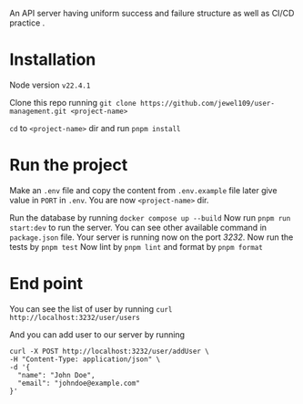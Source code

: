 An API server having uniform success and failure structure as well as CI/CD practice .

# Installation

Node version `v22.4.1`

Clone this repo running
`git clone https://github.com/jewel109/user-management.git <project-name>`

`cd` to `<project-name>` dir and run `pnpm install`

# Run the project

Make an `.env` file and copy the content from `.env.example` file later give value in `PORT` in `.env`.
You are now `<project-name>` dir.

Run the database by running `docker compose up --build`
Now run `pnpm run start:dev` to run the server.
You can see other available command in `package.json` file.
Your server is running now on the port *3232*.
Now run the tests by `pnpm test`
Now lint by `pnpm lint` and format by `pnpm format`

# End point

You can see the list of user by running `curl http://localhost:3232/user/users`

And you can add user to our server by running

```shell
curl -X POST http://localhost:3232/user/addUser \
-H "Content-Type: application/json" \
-d '{
  "name": "John Doe",
  "email": "johndoe@example.com"
}'
```
